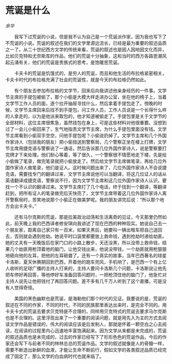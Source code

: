 # 荒诞是什么

*余华*

　　我写下过荒诞的小说，但是我不认为自己是一个荒诞派作家，因为我也写下了不荒诞的小说。荒诞的叙述在我们的文学里源远流长，已经是最为重要的叙述品质之一了。从二十世纪西方文学的传统来看，荒诞的叙述也是因人因地因文化而异，比如贝克特和尤奈斯库的作品，他们的荒诞十分抽象，这和当时的西方各路思潮风起云涌有关，他们的荒诞是贵族式的思考，是饱暖思荒诞。

　　卡夫卡的荒诞是饥饿式的，是穷人的荒诞，而且和他生活的布拉格紧密相关，卡夫卡时代的布拉格充满了社会的荒诞性，就是今天的布拉格仍然如此。

　　有个朋友去参加布拉格的文学节，回来后向我讲述他亲身经历的一件事。文学节主席的手提包被偷了，那个小偷是大模大样走进办公室，坐在他的椅子上，当着文学节工作人员的面，逐个拉开抽屉寻找什么，然后拿着手提包走了。傍晚的时候，文学节主席回来后找不到手提包，问工作人员，工作人员说是一个长得什么样的人拿走的，以为是他派来取包的，他才知道被偷走了。手提包里是关于文学节的全部材料，这位主席很焦急，虽然钱包在身上，可是这些材料对他很重要。没想到过了一会儿小偷回来了，生气地指责文学节主席，为什么手提包里面没有钱。文学节主席看到小偷双手空空，问他手提包呢？小偷说扔掉了。文学节主席和几个外国作家诗人（包括我的朋友）把小偷扭送到警察局，几个警察正坐在楼上打牌，文学节主席用捷克语与警察说了一通话，然后告诉那几位外国作家诗人，说是警察要打完牌才下来处理。他们耐心等着，等了很久，一个警察很不情愿地走下楼，先是给小偷做了笔录，做完笔录就把小偷放走了。然后给文学节主席做笔录，再给几位外国作家诗人做笔录，他们是证人。这时候问题出来了，几位外国作家诗人不会说捷克语，需要找专门的翻译过来，文学节主席说他可以当翻译，将这几位证人的话从英语翻译成捷克语，警察说不行，因为文学节主席和这几位外国作家诗人认识，要找一个不认识的翻译过来。文学节主席打了几个电话，终于找到一个翻译，等翻译赶到，把所有证人的笔录做完后天快亮了，文学节主席带着这几位外国作家诗人离开警察局时，苦笑地说那个小偷正在做美梦呢。我的朋友讲完后说：“所以那个地方会出卡夫卡。”

　　还有马尔克斯的荒诞，那是拉美政治动荡和生活离奇的见证，今天那里仍然如此，前天晚上我的巴西译者修安琪向我讲述了现在巴西的种种现实。她说自己去一个朋友家，距离自己家只有一百米，如果天黑后，她要叫一辆出租车把自己送回去，否则就会遇到抢劫。她说平时口袋里都要放上救命钱，遇到抢劫时递给劫匪。她的丈夫有一天晚饭后在家门口的小路上散步，天还没黑，所以没带上救命钱，结果几个劫匪用枪顶着他的脑门，让他交钱出来，他说没带钱，一个劫匪就用枪狠狠地砸向他的左耳，把他的左耳砸聋了。还有一个真实的故事，当年巴西著名的球星卡洛斯，夏天休赛期回到巴西，开着他的跑车兜风，手机响了，是巴西一个有上亿人收听的足球广播的主持人打来的，主持人要问卡洛斯几个问题，卡洛斯说让他先把车停好再回答，等他停好车准备回答问题时，一把枪顶住他的脑门了，他急忙对主持人说先让他把钱付了再回答问题。差不多有几千万人听到了这个直播，可是没有人觉得奇怪。

　　美国的黑色幽默也是荒诞，是海勒他们那个时代的见证。我要说的是，荒诞的叙述在不同的作家，不同的时代，不同的民族那里表达出来时，是完全不同的。用卡夫卡式的荒诞去要求贝克特是不合理的，同样用贝克特式的荒诞去要求马尔克斯也是不合理的。这里浮现出来了一个重要的阅读问题，就是用先入为主的方式去阅读文学作品是错误的，伟大的阅读应该是后发制人，那就是怀着一颗空白之心去阅读，在阅读的过程里内心迅速地丰富饱满起来。因为文学从来都是未完成的，荒诞的叙述品质也是未完成的，过去的作家已经写下了形形色色的荒诞作品，今后的作家还会写下与前者不同的林林总总的荒诞作品。文学的叙述就像是人的骨髓一样，需要不断造出新鲜的血液，才能让生命不断前行，假如文学的各类叙述品质已经完成了固定了，那么文学的白血病时代也就来临了。